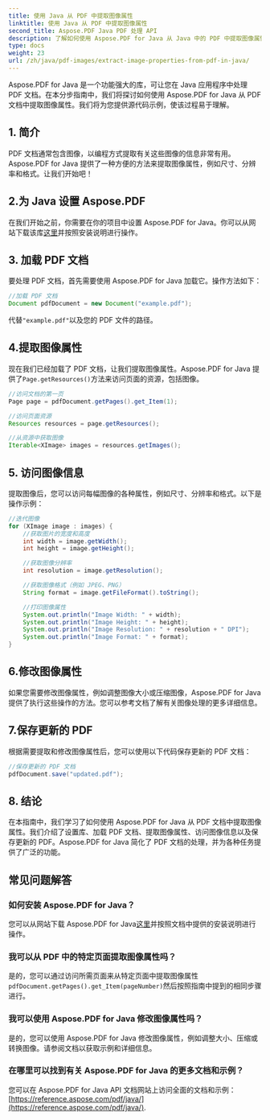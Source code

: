 ```yaml
---
title: 使用 Java 从 PDF 中提取图像属性
linktitle: 使用 Java 从 PDF 中提取图像属性
second_title: Aspose.PDF Java PDF 处理 API
description: 了解如何使用 Aspose.PDF for Java 从 Java 中的 PDF 中提取图像属性。带有源代码的分步指南。立即增强您的 PDF 处理技能！
type: docs
weight: 23
url: /zh/java/pdf-images/extract-image-properties-from-pdf-in-java/
---
```


Aspose.PDF for Java 是一个功能强大的库，可让您在 Java 应用程序中处理 PDF 文档。在本分步指南中，我们将探讨如何使用 Aspose.PDF for Java 从 PDF 文档中提取图像属性。我们将为您提供源代码示例，使该过程易于理解。

## 1. 简介

PDF 文档通常包含图像，以编程方式提取有关这些图像的信息非常有用。Aspose.PDF for Java 提供了一种方便的方法来提取图像属性，例如尺寸、分辨率和格式。让我们开始吧！

## 2.为 Java 设置 Aspose.PDF

在我们开始之前，你需要在你的项目中设置 Aspose.PDF for Java。你可以从网站下载该库[这里](https://releases.aspose.com/pdf/java/)并按照安装说明进行操作。

## 3. 加载 PDF 文档

要处理 PDF 文档，首先需要使用 Aspose.PDF for Java 加载它。操作方法如下：

```java
//加载 PDF 文档
Document pdfDocument = new Document("example.pdf");
```

代替`"example.pdf"`以及您的 PDF 文件的路径。

## 4.提取图像属性

现在我们已经加载了 PDF 文档，让我们提取图像属性。Aspose.PDF for Java 提供了`Page.getResources()`方法来访问页面的资源，包括图像。

```java
//访问文档的第一页
Page page = pdfDocument.getPages().get_Item(1);

//访问页面资源
Resources resources = page.getResources();

//从资源中获取图像
Iterable<XImage> images = resources.getImages();
```

## 5. 访问图像信息

提取图像后，您可以访问每幅图像的各种属性，例如尺寸、分辨率和格式。以下是操作示例：

```java
//迭代图像
for (XImage image : images) {
    //获取图片的宽度和高度
    int width = image.getWidth();
    int height = image.getHeight();

    //获取图像分辨率
    int resolution = image.getResolution();

    //获取图像格式（例如 JPEG、PNG）
    String format = image.getFileFormat().toString();

    //打印图像属性
    System.out.println("Image Width: " + width);
    System.out.println("Image Height: " + height);
    System.out.println("Image Resolution: " + resolution + " DPI");
    System.out.println("Image Format: " + format);
}
```

## 6.修改图像属性

如果您需要修改图像属性，例如调整图像大小或压缩图像，Aspose.PDF for Java 提供了执行这些操作的方法。您可以参考文档了解有关图像处理的更多详细信息。

## 7.保存更新的 PDF

根据需要提取和修改图像属性后，您可以使用以下代码保存更新的 PDF 文档：

```java
//保存更新的 PDF 文档
pdfDocument.save("updated.pdf");
```

## 8. 结论

在本指南中，我们学习了如何使用 Aspose.PDF for Java 从 PDF 文档中提取图像属性。我们介绍了设置库、加载 PDF 文档、提取图像属性、访问图像信息以及保存更新的 PDF。Aspose.PDF for Java 简化了 PDF 文档的处理，并为各种任务提供了广泛的功能。

## 常见问题解答

### 如何安装 Aspose.PDF for Java？

您可以从网站下载 Aspose.PDF for Java[这里](https://releases.aspose.com/pdf/java/)并按照文档中提供的安装说明进行操作。

### 我可以从 PDF 中的特定页面提取图像属性吗？

是的，您可以通过访问所需页面来从特定页面中提取图像属性`pdfDocument.getPages().get_Item(pageNumber)`然后按照指南中提到的相同步骤进行。

### 我可以使用 Aspose.PDF for Java 修改图像属性吗？

是的，您可以使用 Aspose.PDF for Java 修改图像属性，例如调整大小、压缩或转换图像。请参阅文档以获取示例和详细信息。

### 在哪里可以找到有关 Aspose.PDF for Java 的更多文档和示例？

您可以在 Aspose.PDF for Java API 文档网站上访问全面的文档和示例：[https://reference.aspose.com/pdf/java/](https://reference.aspose.com/pdf/java/).
